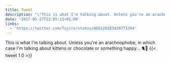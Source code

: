 ```yaml
---
title: Tweet
description: "\"This is what I'm talking about. Unless you're an arachnophobe, in which case I'm talking about kittens or chocolate or something happy... \U0001F408\U0001F36B \""
date: '2017-05-27T22:05:11+01:00'
links:
  - 'https://twitter.com/Tojiro/status/868220383429771264'
---
```

This is what I'm talking about. Unless you're an arachnophobe, in which case I'm talking about kittens or chocolate or something happy... 🐈🍫 
      {{< tweet 1 0 >}}
    
